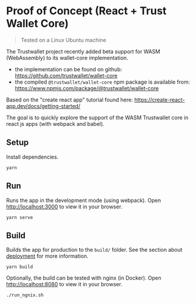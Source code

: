 # Proof of Concept (React + Trust Wallet Core)

> Tested on a Linux Ubuntu machine

The Trustwallet project recently added beta support for WASM (WebAssembly) to its wallet-core implementation.
- the implementation can be found on github: https://github.com/trustwallet/wallet-core
- the compiled `@trustwallet/wallet-core` npm package is available from: https://www.npmjs.com/package/@trustwallet/wallet-core

Based on the "create react app" tutorial found here: https://create-react-app.dev/docs/getting-started/

The goal is to quickly explore the support of the WASM Trustwallet core in react js apps (with webpack and babel). 

## Setup

Install dependencies.

```shell
yarn
```

## Run

Runs the app in the development mode (using webpack).
Open [http://localhost:3000](http://localhost:3000) to view it in your browser.

```shell
yarn serve
```

## Build

Builds the app for production to the `build/` folder.
See the section about [deployment](https://create-react-app.dev/docs/deployment/) for more information.

```shell
yarn build
```

Optionally, the build can be tested with nginx (in Docker).
Open [http://localhost:8080](http://localhost:8080) to view it in your browser.

```shell
./run_ngnix.sh
```

